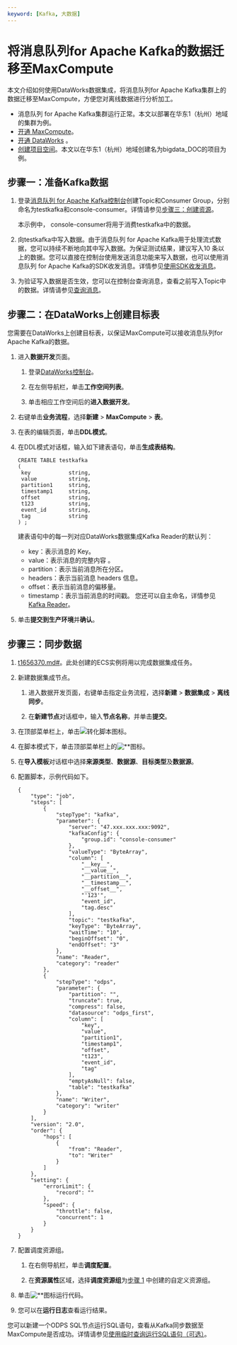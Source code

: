 ```yaml
---
keyword: [Kafka, 大数据]
---
```


# 将消息队列for Apache Kafka的数据迁移至MaxCompute

本文介绍如何使用DataWorks数据集成，将消息队列for Apache Kafka集群上的数据迁移至MaxCompute，方便您对离线数据进行分析加工。

-   消息队列 for Apache Kafka集群运行正常。本文以部署在华东1（杭州）地域的集群为例。
-   [开通 MaxCompute](/cn.zh-CN/准备工作/开通MaxCompute.md)。
-   [开通 DataWorks](https://common-buy.aliyun.com/?spm=a2c4g.11186623.2.18.7977417dyTrwFG&commodityCode=dide_create_post#/buy) 。
-   [创建项目空间](/cn.zh-CN/准备工作/创建项目空间.md)。本文以在华东1（杭州）地域创建名为bigdata\_DOC的项目为例。

## 步骤一：准备Kafka数据

1.  登录[消息队列 for Apache Kafka控制台](http://kafka.console.aliyun.com/)创建Topic和Consumer Group，分别命名为testkafka和console-consumer。详情请参见[步骤三：创建资源](/cn.zh-CN/快速入门/步骤三：创建资源.md)。

    本示例中， console-consumer将用于消费testkafka中的数据。

2.  向testkafka中写入数据。由于消息队列 for Apache Kafka用于处理流式数据，您可以持续不断地向其中写入数据。为保证测试结果，建议写入10 条以上的数据。您可以直接在控制台使用发送消息功能来写入数据，也可以使用消息队列 for Apache Kafka的SDK收发消息。详情参见[使用SDK收发消息](/cn.zh-CN/快速入门/步骤四：使用SDK收发消息/默认接入点收发消息.md)。

3.  为验证写入数据是否生效，您可以在控制台查询消息，查看之前写入Topic中的数据。详情请参见[查询消息](/cn.zh-CN/用户指南/查询消息.md)。


## 步骤二：在DataWorks上创建目标表

您需要在DataWorks上创建目标表，以保证MaxCompute可以接收消息队列for Apache Kafka的数据。

1.  进入**数据开发**页面。

    1.  登录[DataWorks控制台](https://workbench.data.aliyun.com/console)。

    2.  在左侧导航栏，单击**工作空间列表**。

    3.  单击相应工作空间后的**进入数据开发**。

2.  右键单击**业务流程**，选择**新建** \> **MaxCompute** \> **表**。

3.  在表的编辑页面，单击**DDL模式**。

4.  在DDL模式对话框，输入如下建表语句，单击**生成表结构**。

    ```
    CREATE TABLE testkafka
    (
     key            string,
     value          string,
     partition1     string,
     timestamp1     string,
     offset         string,
     t123           string,
     event_id       string,
     tag            string
    ) ;
    ```

    建表语句中的每一列对应DataWorks数据集成Kafka Reader的默认列：

    -   key：表示消息的 Key。
    -   value：表示消息的完整内容 。
    -   partition：表示当前消息所在分区。
    -   headers：表示当前消息 headers 信息。
    -   offset：表示当前消息的偏移量。
    -   timestamp：表示当前消息的时间戳。
    您还可以自主命名，详情参见[Kafka Reader]()。

5.  单击**提交到生产环境**并**确认**。


## 步骤三：同步数据

1.  [t1656370.md\#]()。此处创建的ECS实例将用以完成数据集成任务。

2.  新建数据集成节点。

    1.  进入数据开发页面，右键单击指定业务流程，选择**新建** \> **数据集成** \> **离线同步**。

    2.  在**新建节点**对话框中，输入**节点名称**，并单击**提交**。

3.  在顶部菜单栏上，单击![转化脚本](https://static-aliyun-doc.oss-cn-hangzhou.aliyuncs.com/assets/img/zh-CN/8793359951/p100995.png)图标。

4.  在脚本模式下，单击顶部菜单栏上的![**](https://static-aliyun-doc.oss-cn-hangzhou.aliyuncs.com/assets/img/zh-CN/8793359951/p101002.png)图标。

5.  在**导入模板**对话框中选择**来源类型**、**数据源**、**目标类型**及**数据源**。

6.  配置脚本，示例代码如下。

    ```
    {
        "type": "job",
        "steps": [
            {
                "stepType": "kafka",
                "parameter": {
                    "server": "47.xxx.xxx.xxx:9092",
                    "kafkaConfig": {
                        "group.id": "console-consumer"
                    },
                    "valueType": "ByteArray",
                    "column": [
                        "__key__",
                        "__value__",
                        "__partition__",
                        "__timestamp__",
                        "__offset__",
                        "'123'",
                        "event_id",
                        "tag.desc"
                    ],
                    "topic": "testkafka",
                    "keyType": "ByteArray",
                    "waitTime": "10",
                    "beginOffset": "0",
                    "endOffset": "3"
                },
                "name": "Reader",
                "category": "reader"
            },
            {
                "stepType": "odps",
                "parameter": {
                    "partition": "",
                    "truncate": true,
                    "compress": false,
                    "datasource": "odps_first",
                    "column": [
                        "key",
                        "value",
                        "partition1",
                        "timestamp1",
                        "offset",
                        "t123",
                        "event_id",
                        "tag"
                    ],
                    "emptyAsNull": false,
                    "table": "testkafka"
                },
                "name": "Writer",
                "category": "writer"
            }
        ],
        "version": "2.0",
        "order": {
            "hops": [
                {
                    "from": "Reader",
                    "to": "Writer"
                }
            ]
        },
        "setting": {
            "errorLimit": {
                "record": ""
            },
            "speed": {
                "throttle": false,
                "concurrent": 1
            }
        }
    }
    ```

7.  配置调度资源组。

    1.  在右侧导航栏，单击**调度配置**。

    2.  在**资源属性**区域，选择**调度资源组**为[步骤 1](#step_hxp_1vm_y46) 中创建的自定义资源组。

8.  单击![**](https://static-aliyun-doc.oss-cn-hangzhou.aliyuncs.com/assets/img/zh-CN/9993359951/p100471.png)图标运行代码。

9.  您可以在**运行日志**查看运行结果。


您可以新建一个ODPS SQL节点运行SQL语句，查看从Kafka同步数据至MaxCompute是否成功。详情请参见[使用临时查询运行SQL语句（可选）](/cn.zh-CN/快速入门/使用临时查询运行SQL语句（可选）.md)。


